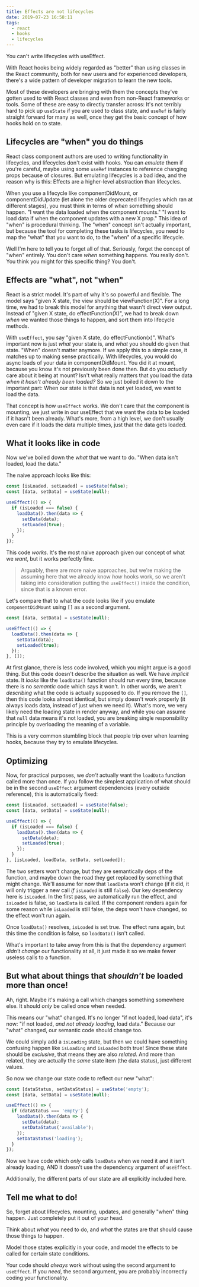```yaml
---
title: Effects are not lifecycles
date: 2019-07-23 16:58:11
tags:
  - react
  - hooks
  - lifecycles
---
```

You can't write lifecycles with useEffect.

With React hooks being widely regarded as "better" than using classes in the React community, both for new users and for experienced developers, there's a wide pattern of developer migration to learn the new tools.

Most of these developers are bringing with them the concepts they've gotten used to with React classes and even from non-React frameworks or tools. Some of these are easy to directly transfer across: It's not terribly hard to pick up `useState` if you are used to class state, and `useRef` is fairly straight forward for many as well, once they get the basic concept of how hooks hold on to state.

## Lifecycles are "when" you do things

React class component authors are used to writing functionality in lifecycles, and lifecycles don't exist with hooks. You can *emulate* them if you're careful, maybe using some `useRef` instances to reference changing props because of closures. But emulating lifecycles is a bad idea, and the reason why is this: Effects are a higher-level abstraction than lifecycles.

When you use a lifecycle like componentDidMount, or componentDidUpdate (let alone the older deprecated lifecycles which ran at different stages), you must think in terms of *when* something should happen. "I want the data loaded when the component mounts." "I want to load data if when the component updates with a new X prop." This idea of "when" is procedural thinking. The "when" concept isn't actually important, but because the tool for completing these tasks is lifecycles, you need to map the "what" that you want to do, to the "when" of a specific lifecycle.

Well I'm here to tell you to forget all of that. Seriously, forget the concept of "when" entirely. You don't care *when* something happens. You really don't. You think you might for this specific thing? You don't.

## Effects are "what", not "when"

React is a strict model. It's part of why it's so powerful and flexible. The model says "given X state, the view should be viewFunction(X)". For a long time, we had to break this model for anything that wasn't direct view output. Instead of "given X state, do effectFunction(X)", we had to break down *when* we wanted those things to happen, and sort them into lifecycle methods.

With `useEffect`, you say "given X state, do effectFunction(x)". What's important now is just *what* your state is, and *what* you should do given that state. "When" doesn't matter anymore. If we apply this to a simple case, it matches up to making sense practically. With lifecycles, you would do async loads of your data in componentDidMount. You did it at mount, because you know it's not previously been done then. But do you *actually* care about it being at mount? Isn't what really matters that you load the data *when it hasn't already been loaded?* So we just boiled it down to the important part: When our state is that data is not yet loaded, we want to load the data.

That concept is how `useEffect` works. We don't care that the component is mounting, we just write in our useEffect that we want the data to be loaded if it hasn't been already. What's more, from a high level, we don't usually even care if it loads the data multiple times, just that the data gets loaded.

## What it looks like in code

Now we've boiled down the *what* that we want to do. "When data isn't loaded, load the data."

The naive approach looks like this:

```jsx
const [isLoaded, setLoaded] = useState(false);
const [data, setData] = useState(null);

useEffect(() => {
  if (isLoaded === false) {
    loadData().then(data => {
      setData(data);
      setLoaded(true);
    });
  }
});
```
This code *works*. It's the most naive approach given our concept of what we *want*, but it works perfectly fine.

> Arguably, there are more naive approaches, but we're making the assuming here that we already know *how* hooks work, so we aren't taking into consideration putting the `useEffect()` inside the condition, since that is a known error.

Let's compare that to what the code looks like if you emulate `componentDidMount` using `[]` as a second argument.
```jsx
const [data, setData] = useState(null);

useEffect(() => {
  loadData().then(data => {
    setData(data);
    setLoaded(true);
  });
}, []);
```
At first glance, there is less code involved, which you might argue is a good thing. But this code doesn't describe the situation as well. We have *implicit* state. It *looks* like the `loadData()` function should run every time, because there is no *semantic* code which says it won't. In other words, we aren't *describing* what the code is actually supposed to do. If you remove the `[]`, then this code looks almost identical, but simply doesn't work properly (it always loads data, instead of just when we need it). What's more, we very likely need the loading state in render anyway, and while you can assume that `null` data means it's not loaded, you are breaking single responsibility principle by overloading the meaning of a variable.

This is a very common stumbling block that people trip over when learning hooks, because they try to emulate lifecycles.

## Optimizing

Now, for practical purposes, we *don't* actually want the `loadData` function called more than once. If you follow the simplest application of what should be in the second `useEffect` argument dependencies (every outside reference), this is automatically fixed:
```jsx
const [isLoaded, setLoaded] = useState(false);
const [data, setData] = useState(null);

useEffect(() => {
  if (isLoaded === false) {
    loadData().then(data => {
      setData(data);
      setLoaded(true);
    });
  }
}, [isLoaded, loadData, setData, setLoaded]);
```

The two setters won't change, but they are semantically deps of the function, and maybe down the road they get replaced by something that might change. We'll assume for now that `loadData` won't change (if it did, it will only trigger a new call *if* `isLoaded` is still `false`). Our key dependency here is `isLoaded`. In the first pass, we automatically run the effect, and `isLoaded` is false, so `loadData` is called. If the component renders again for some reason while `isLoaded` is still false, the deps won't have changed, so the effect won't run again.

Once `loadData()` resolves, `isLoaded` is set true. The effect runs again, but this time the condition is false, so `loadData()` isn't called.

What's important to take away from this is that the dependency argument *didn't change* our functionality at all, it just made it so we make fewer useless calls to a function.

## But what about things that *shouldn't* be loaded more than once!

Ah, right. Maybe it's making a call which changes something somewhere else. It should *only* be called once when needed.

This means our "what" changed. It's no longer "if not loaded, load data", it's now: "if not loaded, *and not already loading*, load data." Because our "what" changed, our semantic code should change too.

We could simply add a `isLoading` state, but then we could have something confusing happen like `isLoading` and `isLoaded` both true! Since these state should be *exclusive*, that means they are also *related*. And more than related, they are actually the *same* state item (the data status), just different values.

So now we change our state code to reflect our new "what":
```jsx
const [dataStatus, setDataStatus] = useState('empty');
const [data, setData] = useState(null);

useEffect(() => {
  if (dataStatus === 'empty') {
    loadData().then(data => {
      setData(data);
      setDataStatus('available');
    });
    setDataStatus('loading');
  }
});
```

Now we have code which *only* calls `loadData` when we need it and it isn't already loading, AND it doesn't use the dependency argument of `useEffect`.

Additionally, the different parts of our state are all explicitly included here.

## Tell me what to do!

So, forget about lifecycles, mounting, updates, and generally "when" thing happen. Just completely put it out of your head.

Think about *what* you need to do, and *what* the states are that should cause those things to happen.

Model those states explicitly in your code, and model the effects to be called for certain state conditions.

Your code should *always* work without using the second argument to `useEffect`. If you *need*, the second argument, you are probably incorrectly coding your functionality.
